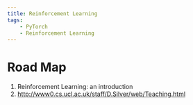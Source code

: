 ```yaml
---
title: Reinforcement Learning
tags: 
	- PyTorch
	- Reinforcement Learning
---
```


# Road Map 

1. Reinforcement Learning: an introduction
2. http://www0.cs.ucl.ac.uk/staff/D.Silver/web/Teaching.html
